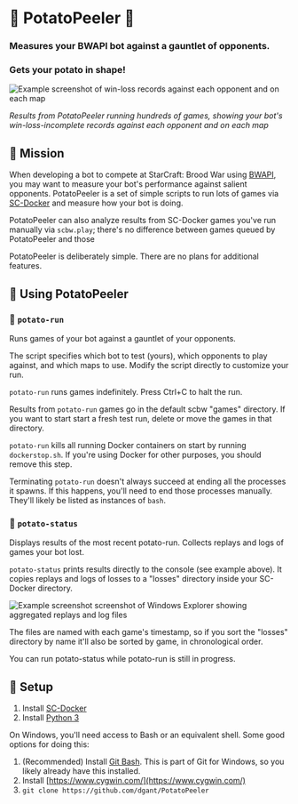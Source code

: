 # 🥔 PotatoPeeler 🍟
### Measures your BWAPI bot against a gauntlet of opponents.
### Gets your potato in shape!

![Example screenshot of win-loss records against each opponent and on each map](https://github.com/dgant/PotatoPeeler/blob/main/exampleresults.png)

*Results from PotatoPeeler running hundreds of games, showing your bot's win-loss-incomplete records against each opponent and on each map*

## 🚀 Mission
When developing a bot to compete at StarCraft: Brood War using [BWAPI](https://github.com/bwapi/bwapi), you may want to measure your bot's performance against salient opponents. PotatoPeeler is a set of simple scripts to run lots of games via [SC-Docker](https://github.com/basil-ladder/sc-docker) and measure how your bot is doing.

PotatoPeeler can also analyze results from SC-Docker games you've run manually via `scbw.play`; there's no difference between games queued by PotatoPeeler and those

PotatoPeeler is deliberately simple. There are no plans for additional features.

## 🔨 Using PotatoPeeler

### 🏃 `potato-run`
Runs games of your bot against a gauntlet of your opponents.

The script specifies which bot to test (yours), which opponents to play against, and which maps to use. Modify the script directly to customize your run.

`potato-run` runs games indefinitely. Press Ctrl+C to halt the run.

Results from `potato-run` games go in the default scbw "games" directory. If you want to start start a fresh test run, delete or move the games in that directory.

`potato-run` kills all running Docker containers on start by running `dockerstop.sh`. If you're using Docker for other purposes, you should remove this step.

Terminating `potato-run` doesn't always succeed at ending all the processes it spawns. If this happens, you'll need to end those processes manually. They'll likely be listed as instances of `bash`.

### 📝 `potato-status`
Displays results of the most recent potato-run. Collects replays and logs of games your bot lost.

`potato-status` prints results directly to the console (see example above). It copies replays and logs of losses to a "losses" directory inside your SC-Docker directory.

![Example screenshot screenshot of Windows Explorer showing aggregated replays and log files](https://github.com/dgant/PotatoPeeler/blob/main/examplelosses.png)

The files are named with each game's timestamp, so if you sort the "losses" directory by name it'll also be sorted by game, in chronological order.

You can run potato-status while potato-run is still in progress.

## 👷 Setup 
1. Install [SC-Docker](https://github.com/basil-ladder/sc-docker)
2. Install [Python 3](https://www.python.org/downloads/)

On Windows, you'll need access to Bash or an equivalent shell. Some good options for doing this:
1. (Recommended) Install [Git Bash](https://gitforwindows.org/). This is part of Git for Windows, so you likely already have this installed.
2. Install [https://www.cygwin.com/](https://www.cygwin.com/)
3. `git clone https://github.com/dgant/PotatoPeeler`